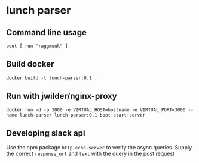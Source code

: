 # lunch parser

## Command line usage
`boot [ run "raggmunk" ]`

## Build docker
`docker build -t lunch-parser:0.1 .`

## Run with jwilder/nginx-proxy
`docker run -d -p 3000 -e VIRTUAL_HOST=hostname -e VIRTUAL_PORT=3000 --name lunch-parser lunch-parser:0.1 boot start-server`

## Developing slack api
Use the npm package `http-echo-server` to verify the async queries. Supply the correct `response_url` and `text` with the query in the post request 